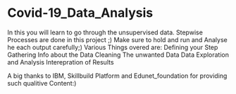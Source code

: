 # Covid-19_Data_Analysis
In this you will learn to go through the unsupervised data. 
Stepwise Processes are done in this project ;)
Make sure to hold and run and Analyse he each output carefully;)
Various Things overed are:
           Defining your Step
           Gathering Info about the Data
           Cleaning The unwanted Data
           Data Exploration and Analysis
           Interepration of Results
           
         
         
A big thanks to IBM, Skillbuild Platform and Edunet_foundation for providing such qualitive Content:)          
